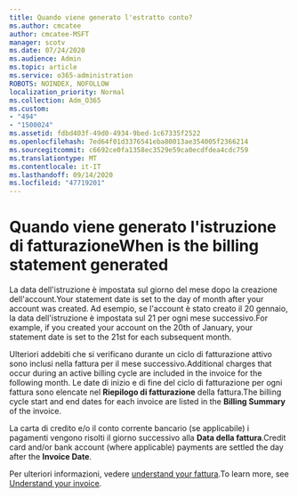 ```yaml
---
title: Quando viene generato l'estratto conto?
ms.author: cmcatee
author: cmcatee-MSFT
manager: scotv
ms.date: 07/24/2020
ms.audience: Admin
ms.topic: article
ms.service: o365-administration
ROBOTS: NOINDEX, NOFOLLOW
localization_priority: Normal
ms.collection: Adm_O365
ms.custom:
- "494"
- "1500024"
ms.assetid: fdbd403f-49d0-4934-9bed-1c67335f2522
ms.openlocfilehash: 7ed64f01d3376541eba80013ae354005f2366214
ms.sourcegitcommit: c6692ce0fa1358ec3529e59ca0ecdfdea4cdc759
ms.translationtype: MT
ms.contentlocale: it-IT
ms.lasthandoff: 09/14/2020
ms.locfileid: "47719201"
---
```

# <a name="when-is-the-billing-statement-generated"></a><span data-ttu-id="5fab0-102">Quando viene generato l'istruzione di fatturazione</span><span class="sxs-lookup"><span data-stu-id="5fab0-102">When is the billing statement generated</span></span>

<span data-ttu-id="5fab0-103">La data dell'istruzione è impostata sul giorno del mese dopo la creazione dell'account.</span><span class="sxs-lookup"><span data-stu-id="5fab0-103">Your statement date is set to the day of month after your account was created.</span></span> <span data-ttu-id="5fab0-104">Ad esempio, se l'account è stato creato il 20 gennaio, la data dell'istruzione è impostata sul 21 per ogni mese successivo.</span><span class="sxs-lookup"><span data-stu-id="5fab0-104">For example, if you created your account on the 20th of January, your statement date is set to the 21st for each subsequent month.</span></span>

<span data-ttu-id="5fab0-105">Ulteriori addebiti che si verificano durante un ciclo di fatturazione attivo sono inclusi nella fattura per il mese successivo.</span><span class="sxs-lookup"><span data-stu-id="5fab0-105">Additional charges that occur during an active billing cycle are included in the invoice for the following month.</span></span> <span data-ttu-id="5fab0-106">Le date di inizio e di fine del ciclo di fatturazione per ogni fattura sono elencate nel **Riepilogo di fatturazione** della fattura.</span><span class="sxs-lookup"><span data-stu-id="5fab0-106">The billing cycle start and end dates for each invoice are listed in the **Billing Summary** of the invoice.</span></span>

<span data-ttu-id="5fab0-107">La carta di credito e/o il conto corrente bancario (se applicabile) i pagamenti vengono risolti il giorno successivo alla **Data della fattura**.</span><span class="sxs-lookup"><span data-stu-id="5fab0-107">Credit card and/or bank account (where applicable) payments are settled the day after the **Invoice Date**.</span></span>
  
<span data-ttu-id="5fab0-108">Per ulteriori informazioni, vedere [understand your fattura](https://docs.microsoft.com/microsoft-365/commerce/billing-and-payments/understand-your-invoice2).</span><span class="sxs-lookup"><span data-stu-id="5fab0-108">To learn more, see [Understand your invoice](https://docs.microsoft.com/microsoft-365/commerce/billing-and-payments/understand-your-invoice2).</span></span>